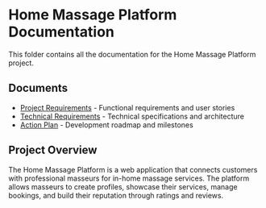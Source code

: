 # Home Massage Platform Documentation

This folder contains all the documentation for the Home Massage Platform project.

## Documents

-   [Project Requirements](./project-requirements.md) - Functional requirements and user stories
-   [Technical Requirements](./technical-requirements.md) - Technical specifications and architecture
-   [Action Plan](./action-plan.md) - Development roadmap and milestones

## Project Overview

The Home Massage Platform is a web application that connects customers with professional masseurs for in-home massage services. The platform allows masseurs to create profiles, showcase their services, manage bookings, and build their reputation through ratings and reviews.
